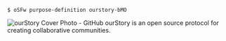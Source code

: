 ```
$ oSFw purpose-definition ourstory-bMO
```
![ourStory Cover Photo - GitHub](https://user-images.githubusercontent.com/8133349/174460712-89850b05-3179-4aff-b7ef-146ab4e7335e.png)
ourStory is an open source protocol for creating collaborative communities.

<!--

**Here are some ideas to get you started:**

🙋‍♀️ A short introduction - what is your organization all about?
🌈 Contribution guidelines - how can the community get involved?
👩‍💻 Useful resources - where can the community find your docs? Is there anything else the community should know?
🍿 Fun facts - what does your team eat for breakfast?
🧙 Remember, you can do mighty things with the power of [Markdown](https://docs.github.com/github/writing-on-github/getting-started-with-writing-and-formatting-on-github/basic-writing-and-formatting-syntax)
-->


